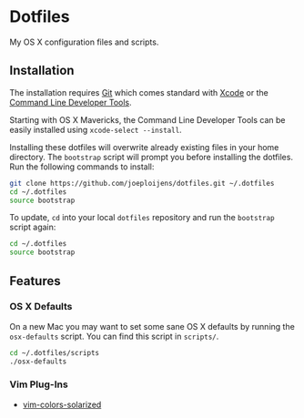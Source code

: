 # Dotfiles

My OS X configuration files and scripts.

## Installation

The installation requires [Git](http://git-scm.com) which comes standard with
[Xcode](https://developer.apple.com/xcode/) or the
[Command Line Developer Tools](https://developer.apple.com/downloads/index.action?=command%20line%20tools).

Starting with OS X Mavericks, the Command Line Developer Tools can be easily
installed using `xcode-select --install`.

Installing these dotfiles will overwrite already existing files in your home
directory. The `bootstrap` script will prompt you before installing the
dotfiles. Run the following commands to install:

```bash
git clone https://github.com/joeploijens/dotfiles.git ~/.dotfiles
cd ~/.dotfiles
source bootstrap
```

To update, `cd` into your local `dotfiles` repository and run the `bootstrap`
script again:

```bash
cd ~/.dotfiles
source bootstrap
```

## Features

### OS X Defaults

On a new Mac you may want to set some sane OS X defaults by running the
`osx-defaults` script. You can find this script in `scripts/`.

```bash
cd ~/.dotfiles/scripts
./osx-defaults
```

### Vim Plug-Ins

- [vim-colors-solarized](https://github.com/altercation/vim-colors-solarized)

